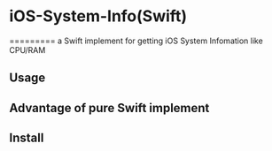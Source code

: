 # iOS-System-Info(Swift)
=========
a Swift implement for getting iOS System Infomation like CPU/RAM

## Usage

## Advantage of pure Swift implement

## Install
